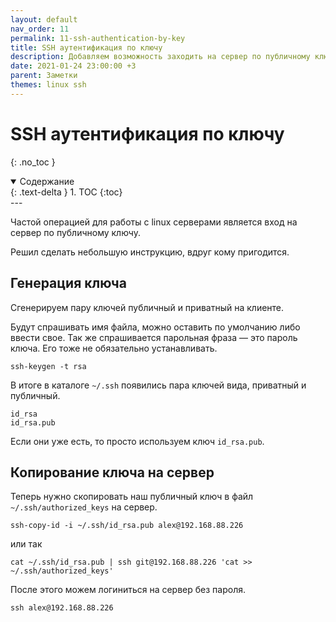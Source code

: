 ```yaml
---
layout: default
nav_order: 11
permalink: 11-ssh-authentication-by-key
title: SSH аутентификация по ключу
description: Добавляем возможность заходить на сервер по публичному ключу
date: 2021-01-24 23:00:00 +3
parent: Заметки
themes: linux ssh
---
```


# SSH аутентификация по ключу
{: .no_toc }

<details open markdown="block">
  <summary>
    Содержание
  </summary>
  {: .text-delta }
1. TOC
{:toc}
</details>
---

Частой операцией для работы с linux серверами является вход на сервер по публичному ключу.

Решил сделать небольшую инструкцию, вдруг кому пригодится.

## Генерация ключа

Сгенерируем пару ключей публичный и приватный на клиенте.

Будут спрашивать имя файла, можно оставить по умолчанию либо ввести свое. Так же спрашивается парольная фраза — это пароль ключа.
Его тоже не обязательно устанавливать.

```shell
ssh-keygen -t rsa
```

В итоге в каталоге `~/.ssh` появились пара ключей вида, приватный и публичный.

```shell
id_rsa
id_rsa.pub
```

Если они уже есть, то просто используем ключ `id_rsa.pub`.

## Копирование ключа на сервер

Теперь нужно скопировать наш публичный ключ в файл `~/.ssh/authorized_keys` на сервер.


```shell
ssh-copy-id -i ~/.ssh/id_rsa.pub alex@192.168.88.226
```
или так

```shell
cat ~/.ssh/id_rsa.pub | ssh git@192.168.88.226 'cat >> ~/.ssh/authorized_keys'
```

После этого можем логиниться на сервер без пароля.

```shell
ssh alex@192.168.88.226
```